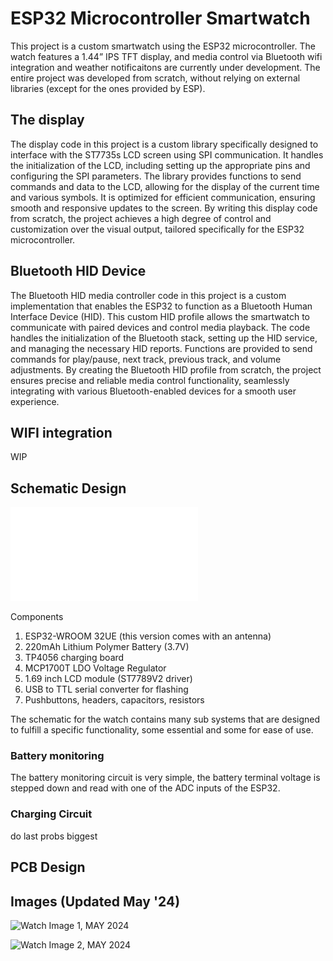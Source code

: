 # ESP32 Microcontroller Smartwatch

This project is a custom smartwatch using the ESP32 microcontroller. The watch features a 1.44” IPS TFT display, and media control via Bluetooth wifi integration and weather notificaitons are currently under development. The entire project was developed from scratch, without relying on external libraries (except for the ones provided by ESP).


## The display 

The display code in this project is a custom library specifically designed to interface with the ST7735s LCD screen using SPI communication. It handles the initialization of the LCD, including setting up the appropriate pins and configuring the SPI parameters. The library provides functions to send commands and data to the LCD, allowing for the display of the current time and various symbols. It is optimized for efficient communication, ensuring smooth and responsive updates to the screen. By writing this display code from scratch, the project achieves a high degree of control and customization over the visual output, tailored specifically for the ESP32 microcontroller.


## Bluetooth HID Device

The Bluetooth HID media controller code in this project is a custom implementation that enables the ESP32 to function as a Bluetooth Human Interface Device (HID). This custom HID profile allows the smartwatch to communicate with paired devices and control media playback. The code handles the initialization of the Bluetooth stack, setting up the HID service, and managing the necessary HID reports. Functions are provided to send commands for play/pause, next track, previous track, and volume adjustments. By creating the Bluetooth HID profile from scratch, the project ensures precise and reliable media control functionality, seamlessly integrating with various Bluetooth-enabled devices for a smooth user experience.

## WIFI integration

WIP

## Schematic Design

![Schematic Final V1, AUG 2024](./images/schematicV1.pdf "Schematic PDF V1.0")

Components 
1. ESP32-WROOM 32UE (this version comes with an antenna)
1. 220mAh Lithium Polymer Battery (3.7V)
1. TP4056 charging board
1. MCP1700T LDO Voltage Regulator
1. 1.69 inch LCD module (ST7789V2 driver)
1. USB to TTL serial converter for flashing
1. Pushbuttons, headers, capacitors, resistors

The schematic for the watch contains many sub systems that are designed to fulfill a specific functionality, some essential and some for ease of use.

### Battery monitoring

The battery monitoring circuit is very simple, the battery terminal voltage is stepped down and read with one of the ADC inputs of the ESP32.

### Charging Circuit

do last probs biggest 

## PCB Design

## Images (Updated May '24)

![Watch Image 1, MAY 2024](./images/may24-im1.HEIC "Watch #1 May '24")

![Watch Image 2, MAY 2024](./images/may24-im2.HEIC "Watch #2 May '24")